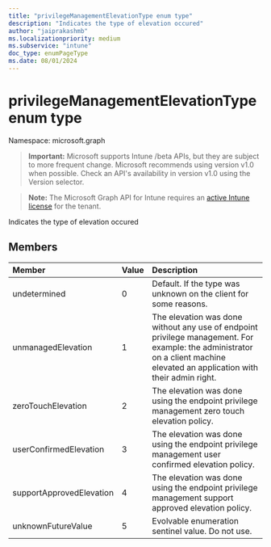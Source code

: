 ```yaml
---
title: "privilegeManagementElevationType enum type"
description: "Indicates the type of elevation occured"
author: "jaiprakashmb"
ms.localizationpriority: medium
ms.subservice: "intune"
doc_type: enumPageType
ms.date: 08/01/2024
---
```


# privilegeManagementElevationType enum type

Namespace: microsoft.graph

> **Important:** Microsoft supports Intune /beta APIs, but they are subject to more frequent change. Microsoft recommends using version v1.0 when possible. Check an API's availability in version v1.0 using the Version selector.

> **Note:** The Microsoft Graph API for Intune requires an [active Intune license](https://go.microsoft.com/fwlink/?linkid=839381) for the tenant.

Indicates the type of elevation occured

## Members
|Member|Value|Description|
|:---|:---|:---|
|undetermined|0|Default. If the type was unknown on the client for some reasons.|
|unmanagedElevation|1|The elevation was done without any use of endpoint privilege management. For example: the administrator on a client machine elevated an application with their admin right.|
|zeroTouchElevation|2|The elevation was done using the endpoint privilege management zero touch elevation policy.|
|userConfirmedElevation|3|The elevation was done using the endpoint privilege management user confirmed elevation policy.|
|supportApprovedElevation|4|The elevation was done using the endpoint privilege management support approved elevation policy.|
|unknownFutureValue|5|Evolvable enumeration sentinel value. Do not use.|